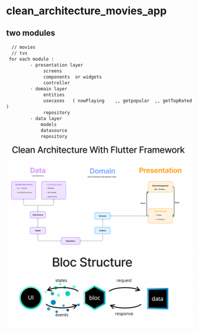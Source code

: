 # clean_architecture_movies_app
## two modules  
      // movies
      // tvs
     for each module : 
             - presentation layer
                  screens 
                  components  or widgets
                  controller
             - domain layer 
                  entities
                  usecases   ( nowPlaying    ,, getpopular  ,, getTopRated )  
                  repository
             - data layer 
                 models
                 datasource 
                 repository

![Alt text](img.png "flutter with clean architecture diagram")
![Alt text](bloc_diagram.PNG "flutter with clean architecture diagram")